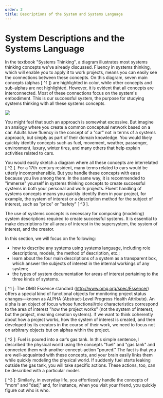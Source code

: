 ```yaml
---
order: 2
title: Descriptions of the System and Systems Language
---
```


# System Descriptions and the Systems Language

In the textbook "Systems Thinking", a diagram illustrates most systems thinking concepts we've already discussed. Fluency in systems thinking, which will enable you to apply it to work projects, means you can easily see the connections between these concepts. On this diagram, seven main concepts (alphas [ ^1 ]) are highlighted in color, while other concepts and sub-alphas are not highlighted. However, it is evident that all concepts are interconnected. Most of these connections focus on the system's embodiment. This is our successful system, the purpose for studying systems thinking with all these systems concepts.

![](./descriptions-of-the-system-and-systems-language-15.png)

You might feel that such an approach is somewhat excessive. But imagine an analogy where you create a common conceptual network based on a car. Adults have fluency in the concept of a "car" not in terms of a systems approach, but simply as part of their domain knowledge. You would likely quickly identify concepts such as fuel, movement, weather, passenger, environment, luxury, winter tires, and many others that help explain activities related to cars.

You would easily sketch a diagram where all these concepts are interrelated [ ^2 ]. For a 17th-century resident, many terms related to cars would be utterly incomprehensible. But you handle these concepts with ease because you live among them. In the same way, it is recommended to "immerse" yourself in systems thinking concepts to create successful systems in both your personal and work projects. Fluent handling of systems concepts means you quickly identify them in your project, for example, the system of interest or a description method for the subject of interest, such as "price" or "safety" [ ^3 ].

The use of systems concepts is necessary for composing (modeling) system descriptions required to create successful systems. It is essential to make descriptions for all areas of interest in the supersystem, the system of interest, and the creator.

In this section, we will focus on the following:

* how to describe any systems using systems language, including role descriptions, models, the method of description, etc.;
* learn about the four main descriptions of a system as a transparent box, which answer the subjects of interest in the internal workings of any system;
* the types of system documentation for areas of interest pertaining to the three kinds of systems.

[ ^1 ]: The OMG Essence standard (http://www.omg.org/spec/Essence/) offers a special kind of functional objects for monitoring project status changes—known as ALPHA (Abstract-Level Progress Health Attribute). An alpha is an object of focus whose functional/role characteristics correspond to the area of interest "how the project works" (not the system of interest, but the project, meaning creation systems). If we want to think coherently about how a project works, how the system of interest is created, and then developed by its creators in the course of their work, we need to focus not on arbitrary objects but on alphas within the project.

[ ^2 ]: Fuel is poured into a car’s gas tank. In this simple sentence, I described the physical world using the concepts "fuel" and "gas tank" and connected them with another concept-action "poured." The fact is that you are well-acquainted with these concepts, and your brain easily links them while quickly modeling the physical world. If suddenly fuel starts leaking outside the gas tank, you will take specific actions. These actions, too, can be described with a particular model.

[ ^3 ]: Similarly, in everyday life, you effortlessly handle the concepts of "mom" and "dad," and, for instance, when you visit your friend, you quickly figure out who is who.